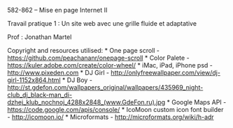 582-862 – Mise en page Internet II

Travail pratique 1 : Un site web avec une grille fluide et adaptative

Prof : Jonathan Martel


Copyright and resources utilised:
	* One page scroll - https://github.com/peachananr/onepage-scroll
	* Color Palete - https://kuler.adobe.com/create/color-wheel/
	* iMac, iPad, iPhone psd - http://www.pixeden.com
	* DJ Girl - http://onlyfreewallpaper.com/view/dj-girl-1152x864.html
	* DJ Boy - http://st.gdefon.com/wallpapers_original/wallpapers/435969_night-club_dj_black-man_di-dzhej_klub_nochnoj_4288x2848_(www.GdeFon.ru).jpg
	* Google Maps API - https://code.google.com/apis/console/
	* IcoMoon custom icon font builder - http://icomoon.io/
	* Microformats - http://microformats.org/wiki/h-adr